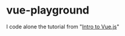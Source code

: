 # vue-playground

I code alone the tutorial from "[Intro to Vue.js](https://www.vuemastery.com/courses/intro-to-vue-js/vue-instance/)"
